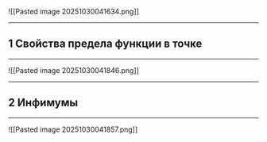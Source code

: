 ![[Pasted image 20251030041634.png]]

---
1 Свойства предела функции в точке
---
---
![[Pasted image 20251030041846.png]]

---
2 Инфимумы
---
---
![[Pasted image 20251030041857.png]]